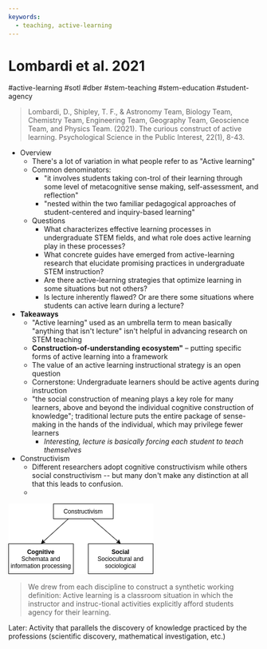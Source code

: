 ```yaml
---
keywords:
  - teaching, active-learning
---
```


# Lombardi et al. 2021

#active-learning #sotl #dber #stem-teaching #stem-education #student-agency 

>Lombardi, D., Shipley, T. F., & Astronomy Team, Biology Team, Chemistry Team, Engineering Team, Geography Team, Geoscience Team, and Physics Team. (2021). The curious construct of active learning. Psychological Science in the Public Interest, 22(1), 8-43.


+ Overview
    + There's a lot of variation in what people refer to as "Active learning"
    + Common denominators: 
        + "it involves students taking con-trol of their learning through some level of metacognitive sense making, self-assessment, and reflection"
        + "nested within the two familiar pedagogical approaches of student-centered and inquiry-based learning"
    + Questions
        + What characterizes effective learning processes in undergraduate STEM fields, and what role does active learning play in these processes?
        + What concrete guides have emerged from active-learning research that elucidate promising practices in undergraduate STEM instruction?
        + Are there active-learning strategies that optimize learning in some situations but not others?
        + Is lecture inherently flawed? Or are there some situations where students can active learn during a lecture? 
+ **Takeaways**
    + "Active learning" used as an umbrella term to mean basically "anything that isn't lecture" isn't helpful in advancing research on STEM teaching
    + **Construction-of-understanding ecosystem"** – putting specific forms of active learning into a framework
    + The value of an active learning instructional strategy is an open question 
    + Cornerstone: Undergraduate learners should be active agents during instruction 
    + "the social construction of meaning plays a key role for many learners, above and beyond the individual cognitive construction of knowledge"; traditional lecture puts the entire package of sense-making in the hands of the individual, which may privilege fewer learners 
        + _Interesting, lecture is basically forcing each student to teach themselves_ 
+ Constructivism
  + Different researchers adopt cognitive constructivism while others social constructivism -- but many don't make any distinction at all that this leads to confusion. 
  + 

![Constructivism](constructivism.png)


>We drew from each discipline to construct a synthetic working definition: Active learning is a classroom situation in which the instructor and instruc-tional activities explicitly afford students agency for their learning. 

Later: Activity that parallels the discovery of knowledge practiced by the professions (scientific discovery, mathematical investigation, etc.)